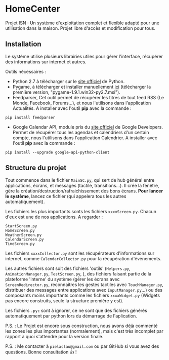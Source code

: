# HomeCenter
Projet ISN : Un système d'exploitation complet et flexible adapté pour une utilisation dans la maison.
Projet libre d'accès et modification pour tous.

## Installation
Le système utilise plusieurs librairies utiles pour gérer l'interface, récupérer des informations sur internet et autres.

Outils nécessaires :
  - Python 2.7 à télécharger sur le [site officiel](python.org) de Python.
  - Pygame, à télécharger et installer manuellement [ici](http://pygame.org/download.shtml) (télécharger la première version, "pygame-1.9.1.win32-py2.7.msi").
  - Feedparser, Cet outil permet de récupérer les titres de tout feed RSS (Le Monde, Facebook, Forums...), et nous l'utilisons dans l'application Actualités. A installer avec l'outil **pip** avec la commande : 
```
pip install feedparser
```

  - Google Calendar API, module pris du [site officiel](https://developers.google.com/google-apps/calendar/quickstart/python) de Google Developers. Permet de récupérer tous les agendas et calendriers d'un certain compte, nous l'utilisons dans l'application Calendrier. A installer avec l'outil **pip** avec la commande : 
```
pip install --upgrade google-api-python-client
``` 

## Structure du projet
Tout commence dans le fichier `MainSC.py`, qui sert de hub général entre applications, écrans, et messages (tactile, transitions...). Il crée la fenêtre, gère la création/destruction/rafraichissement des bons écrans.
**Pour lancer le système**, lancez ce fichier (qui appelera tous les autres automatiquement).

Les fichiers les plus importants sonts les fichiers `xxxxScreen.py`. Chacun d'eux est une de nos applications. A regarder :
```
StartScreen.py
HomeScreen.py
WeatherScreen.py
CalendarScreen.py
TimeScreen.py
```
Les fichiers `xxxxCollector.py` sont les récupérateurs d'informations sur internet, comme `CalendarCollector.py` pour la récupération d'événements.

Les autres fichiers sont soit des fichiers 'outils' (`Helpers.py`, `AnimationManager.py`, `TestScreen.py`, ), des fichiers faisant partie de la plateforme 'interne' du système (gérer les écrans avec `ScreenRedirector.py`, reconnaitres les gestes tactiles avec `TouchManager.py`, distribuer des messages entre applications avec `InputManager.py`...) ou des composants moins importants comme les fichiers `xxxxWidget.py` (Widgets pas encore construits, seule la structure première y est). 

Les fichiers `.pyc` sont à ignorer, ce ne sont que des fichiers générés automatiquement par python lors du démarrage de l'aplication.

P.S. : Le Projet est encore sous construction, nous avons déjà commenté les zones les plus importantes (normalement), mais c'est très incomplet par rapport à quoi s'attendre pour la version finale.

P.S. : Me contacter à `pielaclau@gmail.com` ou par GitHub si vous avez des questions. Bonne consultation :+1: !
